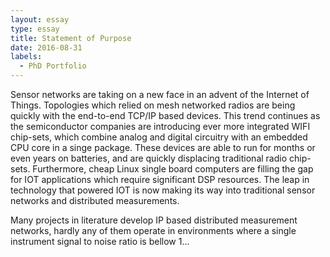 ```yaml
---
layout: essay  
type: essay  
title: Statement of Purpose  
date: 2016-08-31  
labels:
  - PhD Portfolio
--- 
```


Sensor networks are taking on a new face in an advent of the Internet of Things. Topologies which relied on mesh networked radios are being quickly with the end-to-end TCP/IP based devices. This trend continues as the semiconductor companies are introducing ever more integrated WIFI chip-sets, which combine analog and digital circuitry with an embedded CPU core in a singe package. These devices are able to run for months or even years on batteries, and are quickly displacing traditional radio chip-sets.  Furthermore, cheap Linux single board computers are filling the gap for IOT applications which require significant DSP resources. The leap in technology that powered IOT is now making its way into traditional sensor networks and distributed measurements. 


Many projects in literature develop IP based distributed measurement networks, hardly any of them operate in environments where a single instrument signal to noise ratio is bellow 1...
